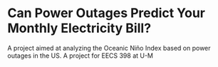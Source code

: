 # Can Power Outages Predict Your Monthly Electricity Bill?
A project aimed at analyzing the Oceanic Niño Index based on power outages in the US. A project for EECS 398 at U-M
